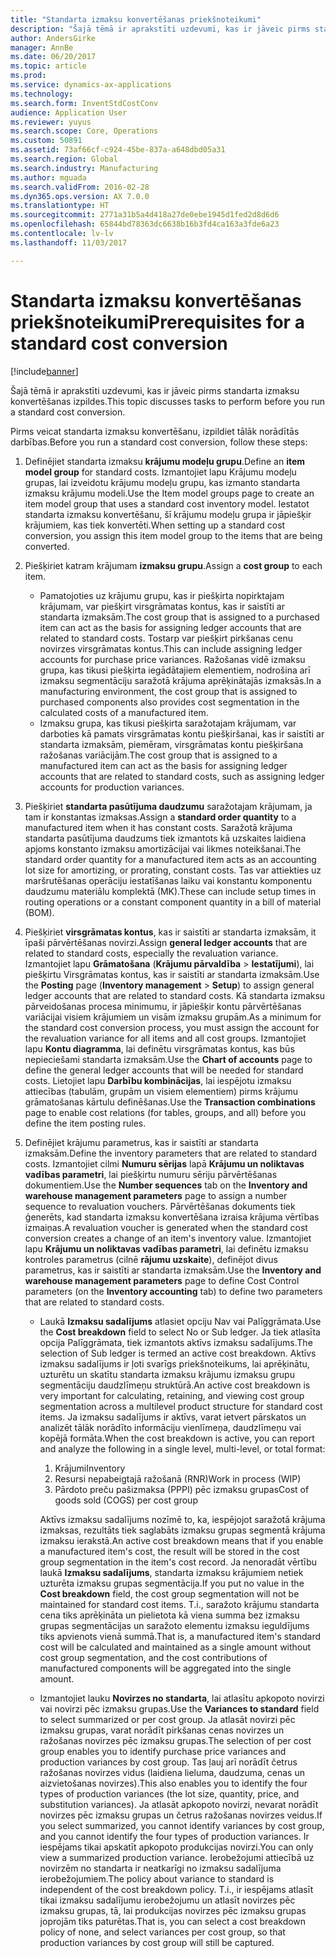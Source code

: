 ```yaml
---
title: "Standarta izmaksu konvertēšanas priekšnoteikumi"
description: "Šajā tēmā ir aprakstīti uzdevumi, kas ir jāveic pirms standarta izmaksu konvertēšanas izpildes."
author: AndersGirke
manager: AnnBe
ms.date: 06/20/2017
ms.topic: article
ms.prod: 
ms.service: dynamics-ax-applications
ms.technology: 
ms.search.form: InventStdCostConv
audience: Application User
ms.reviewer: yuyus
ms.search.scope: Core, Operations
ms.custom: 50891
ms.assetid: 73af66cf-c924-45be-837a-a648dbd05a31
ms.search.region: Global
ms.search.industry: Manufacturing
ms.author: mguada
ms.search.validFrom: 2016-02-28
ms.dyn365.ops.version: AX 7.0.0
ms.translationtype: HT
ms.sourcegitcommit: 2771a31b5a4d418a27de0ebe1945d1fed2d8d6d6
ms.openlocfilehash: 65844bd78363dc6638b16b3fd4ca163a3fde6a23
ms.contentlocale: lv-lv
ms.lasthandoff: 11/03/2017

---
```


# <a name="prerequisites-for-a-standard-cost-conversion"></a><span data-ttu-id="5bd60-103">Standarta izmaksu konvertēšanas priekšnoteikumi</span><span class="sxs-lookup"><span data-stu-id="5bd60-103">Prerequisites for a standard cost conversion</span></span>

[!include[banner](../includes/banner.md)]


<span data-ttu-id="5bd60-104">Šajā tēmā ir aprakstīti uzdevumi, kas ir jāveic pirms standarta izmaksu konvertēšanas izpildes.</span><span class="sxs-lookup"><span data-stu-id="5bd60-104">This topic discusses tasks to perform before you run a standard cost conversion.</span></span> 

<span data-ttu-id="5bd60-105">Pirms veicat standarta izmaksu konvertēšanu, izpildiet tālāk norādītās darbības.</span><span class="sxs-lookup"><span data-stu-id="5bd60-105">Before you run a standard cost conversion, follow these steps:</span></span>

1.  <span data-ttu-id="5bd60-106">Definējiet standarta izmaksu **krājumu modeļu grupu**.</span><span class="sxs-lookup"><span data-stu-id="5bd60-106">Define an **item model group** for standard costs.</span></span> <span data-ttu-id="5bd60-107">Izmantojiet lapu Krājumu modeļu grupas, lai izveidotu krājumu modeļu grupu, kas izmanto standarta izmaksu krājumu modeli.</span><span class="sxs-lookup"><span data-stu-id="5bd60-107">Use the Item model groups page to create an item model group that uses a standard cost inventory model.</span></span> <span data-ttu-id="5bd60-108">Iestatot standarta izmaksu konvertēšanu, šī krājumu modeļu grupa ir jāpiešķir krājumiem, kas tiek konvertēti.</span><span class="sxs-lookup"><span data-stu-id="5bd60-108">When setting up a standard cost conversion, you assign this item model group to the items that are being converted.</span></span>
2.  <span data-ttu-id="5bd60-109">Piešķiriet katram krājumam **izmaksu grupu**.</span><span class="sxs-lookup"><span data-stu-id="5bd60-109">Assign a **cost group** to each item.</span></span>
    -   <span data-ttu-id="5bd60-110">Pamatojoties uz krājumu grupu, kas ir piešķirta nopirktajam krājumam, var piešķirt virsgrāmatas kontus, kas ir saistīti ar standarta izmaksām.</span><span class="sxs-lookup"><span data-stu-id="5bd60-110">The cost group that is assigned to a purchased item can act as the basis for assigning ledger accounts that are related to standard costs.</span></span> <span data-ttu-id="5bd60-111">Tostarp var piešķirt pirkšanas cenu novirzes virsgrāmatas kontus.</span><span class="sxs-lookup"><span data-stu-id="5bd60-111">This can include assigning ledger accounts for purchase price variances.</span></span> <span data-ttu-id="5bd60-112">Ražošanas vidē izmaksu grupa, kas tikusi piešķirta iegādātajiem elementiem, nodrošina arī izmaksu segmentāciju saražotā krājuma aprēķinātajās izmaksās.</span><span class="sxs-lookup"><span data-stu-id="5bd60-112">In a manufacturing environment, the cost group that is assigned to purchased components also provides cost segmentation in the calculated costs of a manufactured item.</span></span>
    -   <span data-ttu-id="5bd60-113">Izmaksu grupa, kas tikusi piešķirta saražotajam krājumam, var darboties kā pamats virsgrāmatas kontu piešķiršanai, kas ir saistīti ar standarta izmaksām, piemēram, virsgrāmatas kontu piešķiršana ražošanas variācijām.</span><span class="sxs-lookup"><span data-stu-id="5bd60-113">The cost group that is assigned to a manufactured item can act as the basis for assigning ledger accounts that are related to standard costs, such as assigning ledger accounts for production variances.</span></span>

3.  <span data-ttu-id="5bd60-114">Piešķiriet **standarta pasūtījuma daudzumu** saražotajam krājumam, ja tam ir konstantas izmaksas.</span><span class="sxs-lookup"><span data-stu-id="5bd60-114">Assign a **standard order quantity** to a manufactured item when it has constant costs.</span></span> <span data-ttu-id="5bd60-115">Saražotā krājuma standarta pasūtījuma daudzums tiek izmantots kā uzskaites laidiena apjoms konstanto izmaksu amortizācijai vai likmes noteikšanai.</span><span class="sxs-lookup"><span data-stu-id="5bd60-115">The standard order quantity for a manufactured item acts as an accounting lot size for amortizing, or prorating, constant costs.</span></span> <span data-ttu-id="5bd60-116">Tas var attiekties uz maršrutēšanas operāciju iestatīšanas laiku vai konstantu komponentu daudzumu materiālu komplektā (MK).</span><span class="sxs-lookup"><span data-stu-id="5bd60-116">These can include setup times in routing operations or a constant component quantity in a bill of material (BOM).</span></span>
4.  <span data-ttu-id="5bd60-117">Piešķiriet **virsgrāmatas kontus**, kas ir saistīti ar standarta izmaksām, it īpaši pārvērtēšanas novirzi.</span><span class="sxs-lookup"><span data-stu-id="5bd60-117">Assign **general ledger accounts** that are related to standard costs, especially the revaluation variance.</span></span> <span data-ttu-id="5bd60-118">Izmantojiet lapu **Grāmatošana** (**Krājumu pārvaldība** &gt; **Iestatījumi**), lai piešķirtu Virsgrāmatas kontus, kas ir saistīti ar standarta izmaksām.</span><span class="sxs-lookup"><span data-stu-id="5bd60-118">Use the **Posting** page (**Inventory management** &gt; **Setup**) to assign general ledger accounts that are related to standard costs.</span></span> <span data-ttu-id="5bd60-119">Kā standarta izmaksu pārveidošanas procesa minimumu, ir jāpiešķir kontu pārvērtēšanas variācijai visiem krājumiem un visām izmaksu grupām.</span><span class="sxs-lookup"><span data-stu-id="5bd60-119">As a minimum for the standard cost conversion process, you must assign the account for the revaluation variance for all items and all cost groups.</span></span> <span data-ttu-id="5bd60-120">Izmantojiet lapu **Kontu diagramma**, lai definētu virsgrāmatas kontus, kas būs nepieciešami standarta izmaksām.</span><span class="sxs-lookup"><span data-stu-id="5bd60-120">Use the **Chart of accounts** page to define the general ledger accounts that will be needed for standard costs.</span></span> <span data-ttu-id="5bd60-121">Lietojiet lapu **Darbību kombinācijas**, lai iespējotu izmaksu attiecības (tabulām, grupām un visiem elementiem) pirms krājumu grāmatošanas kārtulu definēšanas.</span><span class="sxs-lookup"><span data-stu-id="5bd60-121">Use the **Transaction combinations** page to enable cost relations (for tables, groups, and all) before you define the item posting rules.</span></span>
5.  <span data-ttu-id="5bd60-122">Definējiet krājumu parametrus, kas ir saistīti ar standarta izmaksām.</span><span class="sxs-lookup"><span data-stu-id="5bd60-122">Define the inventory parameters that are related to standard costs.</span></span> <span data-ttu-id="5bd60-123">Izmantojiet cilmi **Numuru sērijas** lapā **Krājumu un noliktavas vadības parametri**, lai piešķirtu numuru sēriju pārvērtēšanas dokumentiem.</span><span class="sxs-lookup"><span data-stu-id="5bd60-123">Use the **Number sequences** tab on the **Inventory and warehouse management parameters** page to assign a number sequence to revaluation vouchers.</span></span> <span data-ttu-id="5bd60-124">Pārvērtēšanas dokuments tiek ģenerēts, kad standarta izmaksu konvertēšana izraisa krājuma vērtības izmaiņas.</span><span class="sxs-lookup"><span data-stu-id="5bd60-124">A revaluation voucher is generated when the standard cost conversion creates a change of an item's inventory value.</span></span> <span data-ttu-id="5bd60-125">Izmantojiet lapu **Krājumu un noliktavas vadības parametri**, lai definētu izmaksu kontroles parametrus (cilnē **rājumu uzskaite**), definējot divus parametrus, kas ir saistīti ar standarta izmaksām.</span><span class="sxs-lookup"><span data-stu-id="5bd60-125">Use the **Inventory and warehouse management parameters** page to define Cost Control parameters (on the **Inventory accounting** tab) to define two parameters that are related to standard costs.</span></span>
    -   <span data-ttu-id="5bd60-126">Laukā **Izmaksu sadalījums** atlasiet opciju Nav vai Palīggrāmata.</span><span class="sxs-lookup"><span data-stu-id="5bd60-126">Use the **Cost breakdown** field to select No or Sub ledger.</span></span> <span data-ttu-id="5bd60-127">Ja tiek atlasīta opcija Palīggrāmata, tiek izmantots aktīvs izmaksu sadalījums.</span><span class="sxs-lookup"><span data-stu-id="5bd60-127">The selection of Sub ledger is termed an active cost breakdown.</span></span> <span data-ttu-id="5bd60-128">Aktīvs izmaksu sadalījums ir ļoti svarīgs priekšnoteikums, lai aprēķinātu, uzturētu un skatītu standarta izmaksu krājumu izmaksu grupu segmentāciju daudzlīmeņu struktūrā.</span><span class="sxs-lookup"><span data-stu-id="5bd60-128">An active cost breakdown is very important for calculating, retaining, and viewing cost group segmentation across a multilevel product structure for standard cost items.</span></span> <span data-ttu-id="5bd60-129">Ja izmaksu sadalījums ir aktīvs, varat ietvert pārskatos un analizēt tālāk norādīto informāciju vienlīmeņa, daudzlīmeņu vai kopējā formāta.</span><span class="sxs-lookup"><span data-stu-id="5bd60-129">When the cost breakdown is active, you can report and analyze the following in a single level, multi-level, or total format:</span></span>
        1.  <span data-ttu-id="5bd60-130">Krājumi</span><span class="sxs-lookup"><span data-stu-id="5bd60-130">Inventory</span></span>
        2.  <span data-ttu-id="5bd60-131">Resursi nepabeigtajā ražošanā (RNR)</span><span class="sxs-lookup"><span data-stu-id="5bd60-131">Work in process (WIP)</span></span>
        3.  <span data-ttu-id="5bd60-132">Pārdoto preču pašizmaksa (PPPI) pēc izmaksu grupas</span><span class="sxs-lookup"><span data-stu-id="5bd60-132">Cost of goods sold (COGS) per cost group</span></span>

        <span data-ttu-id="5bd60-133">Aktīvs izmaksu sadalījums nozīmē to, ka, iespējojot saražotā krājuma izmaksas, rezultāts tiek saglabāts izmaksu grupas segmentā krājuma izmaksu ierakstā.</span><span class="sxs-lookup"><span data-stu-id="5bd60-133">An active cost breakdown means that if you enable a manufactured item's cost, the result will be stored in the cost group segmentation in the item's cost record.</span></span> <span data-ttu-id="5bd60-134">Ja nenoradāt vērtību laukā **Izmaksu sadalījums**, standarta izmaksu krājumiem netiek uzturēta izmaksu grupas segmentācija.</span><span class="sxs-lookup"><span data-stu-id="5bd60-134">If you put no value in the **Cost breakdown** field, the cost group segmentation will not be maintained for standard cost items.</span></span> <span data-ttu-id="5bd60-135">T.i., saražoto krājumu standarta cena tiks aprēķināta un pielietota kā viena summa bez izmaksu grupas segmentācijas un saražoto elementu izmaksu ieguldījums tiks apvienots vienā summā.</span><span class="sxs-lookup"><span data-stu-id="5bd60-135">That is, a manufactured item's standard cost will be calculated and maintained as a single amount without cost group segmentation, and the cost contributions of manufactured components will be aggregated into the single amount.</span></span>
    -   <span data-ttu-id="5bd60-136">Izmantojiet lauku **Novirzes no standarta**, lai atlasītu apkopoto novirzi vai novirzi pēc izmaksu grupas.</span><span class="sxs-lookup"><span data-stu-id="5bd60-136">Use the **Variances to standard** field to select summarized or per cost group.</span></span> <span data-ttu-id="5bd60-137">Ja atlasāt novirzi pēc izmaksu grupas, varat norādīt pirkšanas cenas novirzes un ražošanas novirzes pēc izmaksu grupas.</span><span class="sxs-lookup"><span data-stu-id="5bd60-137">The selection of per cost group enables you to identify purchase price variances and production variances by cost group.</span></span> <span data-ttu-id="5bd60-138">Tas ļauj arī norādīt četrus ražošanas novirzes vidus (laidiena lieluma, daudzuma, cenas un aizvietošanas novirzes).</span><span class="sxs-lookup"><span data-stu-id="5bd60-138">This also enables you to identify the four types of production variances (the lot size, quantity, price, and substitution variances).</span></span> <span data-ttu-id="5bd60-139">Ja atlasāt apkopoto novirzi, nevarat norādīt novirzes pēc izmaksu grupas un četrus ražošanas novirzes veidus.</span><span class="sxs-lookup"><span data-stu-id="5bd60-139">If you select summarized, you cannot identify variances by cost group, and you cannot identify the four types of production variances.</span></span> <span data-ttu-id="5bd60-140">Ir iespējams tikai apskatīt apkopoto produkcijas novirzi.</span><span class="sxs-lookup"><span data-stu-id="5bd60-140">You can only view a summarized production variance.</span></span> <span data-ttu-id="5bd60-141">Ierobežojumi attiecībā uz novirzēm no standarta ir neatkarīgi no izmaksu sadalījuma ierobežojumiem.</span><span class="sxs-lookup"><span data-stu-id="5bd60-141">The policy about variance to standard is independent of the cost breakdown policy.</span></span> <span data-ttu-id="5bd60-142">T.i., ir iespējams atlasīt tikai izmaksu sadalījumu ierobežojumu un atlasīt novirzes pēc izmaksu grupas, tā, lai produkcijas novirzes pēc izmaksu grupas joprojām tiks paturētas.</span><span class="sxs-lookup"><span data-stu-id="5bd60-142">That is, you can select a cost breakdown policy of none, and select variances per cost group, so that production variances by cost group will still be captured.</span></span>






